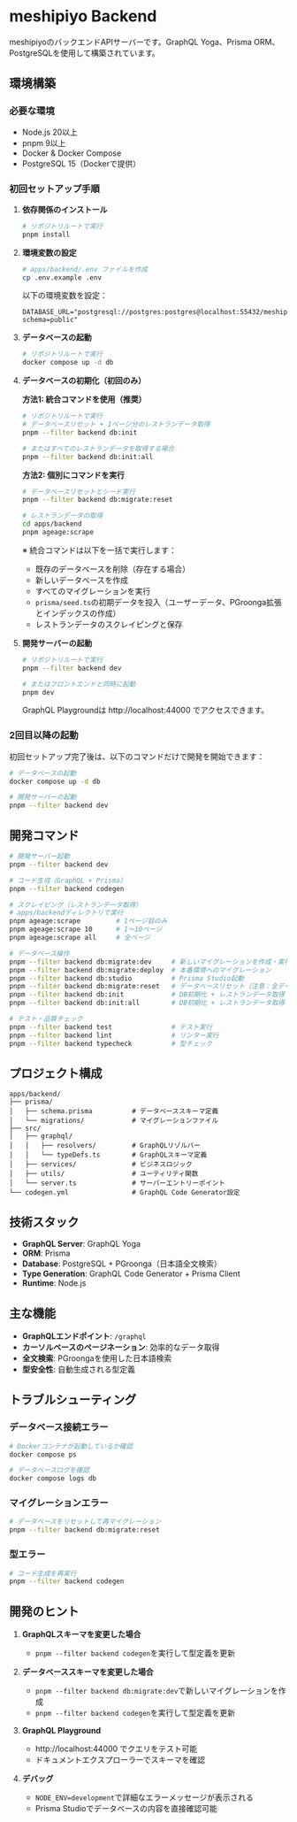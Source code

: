 # meshipiyo Backend

meshipiyoのバックエンドAPIサーバーです。GraphQL Yoga、Prisma ORM、PostgreSQLを使用して構築されています。

## 環境構築

### 必要な環境

- Node.js 20以上
- pnpm 9以上
- Docker & Docker Compose
- PostgreSQL 15（Dockerで提供）

### 初回セットアップ手順

1. **依存関係のインストール**
   ```bash
   # リポジトリルートで実行
   pnpm install
   ```

2. **環境変数の設定**
   ```bash
   # apps/backend/.env ファイルを作成
   cp .env.example .env
   ```

   以下の環境変数を設定：
   ```
   DATABASE_URL="postgresql://postgres:postgres@localhost:55432/meshipiyo?schema=public"
   ```

3. **データベースの起動**
   ```bash
   # リポジトリルートで実行
   docker compose up -d db
   ```

4. **データベースの初期化（初回のみ）**
   
   **方法1: 統合コマンドを使用（推奨）**
   ```bash
   # リポジトリルートで実行
   # データベースリセット + 1ページ分のレストランデータ取得
   pnpm --filter backend db:init
   
   # またはすべてのレストランデータを取得する場合
   pnpm --filter backend db:init:all
   ```

   **方法2: 個別にコマンドを実行**
   ```bash
   # データベースリセットとシード実行
   pnpm --filter backend db:migrate:reset
   
   # レストランデータの取得
   cd apps/backend
   pnpm ageage:scrape
   ```

   ※ 統合コマンドは以下を一括で実行します：
   - 既存のデータベースを削除（存在する場合）
   - 新しいデータベースを作成
   - すべてのマイグレーションを実行
   - `prisma/seed.ts`の初期データを投入（ユーザーデータ、PGroonga拡張とインデックスの作成）
   - レストランデータのスクレイピングと保存

5. **開発サーバーの起動**
   ```bash
   # リポジトリルートで実行
   pnpm --filter backend dev

   # またはフロントエンドと同時に起動
   pnpm dev
   ```

   GraphQL Playgroundは http://localhost:44000 でアクセスできます。

### 2回目以降の起動

初回セットアップ完了後は、以下のコマンドだけで開発を開始できます：

```bash
# データベースの起動
docker compose up -d db

# 開発サーバーの起動
pnpm --filter backend dev
```

## 開発コマンド

```bash
# 開発サーバー起動
pnpm --filter backend dev

# コード生成（GraphQL + Prisma）
pnpm --filter backend codegen

# スクレイピング（レストランデータ取得）
# apps/backendディレクトリで実行
pnpm ageage:scrape         # 1ページ目のみ
pnpm ageage:scrape 10      # 1〜10ページ
pnpm ageage:scrape all     # 全ページ

# データベース操作
pnpm --filter backend db:migrate:dev     # 新しいマイグレーションを作成・実行
pnpm --filter backend db:migrate:deploy  # 本番環境へのマイグレーション
pnpm --filter backend db:studio          # Prisma Studio起動
pnpm --filter backend db:migrate:reset   # データベースリセット（注意：全データ削除）
pnpm --filter backend db:init            # DB初期化 + レストランデータ取得（1ページ）
pnpm --filter backend db:init:all        # DB初期化 + レストランデータ取得（全ページ）

# テスト・品質チェック
pnpm --filter backend test               # テスト実行
pnpm --filter backend lint               # リンター実行
pnpm --filter backend typecheck          # 型チェック
```

## プロジェクト構成

```
apps/backend/
├── prisma/
│   ├── schema.prisma          # データベーススキーマ定義
│   └── migrations/            # マイグレーションファイル
├── src/
│   ├── graphql/
│   │   ├── resolvers/         # GraphQLリゾルバー
│   │   └── typeDefs.ts        # GraphQLスキーマ定義
│   ├── services/              # ビジネスロジック
│   ├── utils/                 # ユーティリティ関数
│   └── server.ts              # サーバーエントリーポイント
└── codegen.yml                # GraphQL Code Generator設定
```

## 技術スタック

- **GraphQL Server**: GraphQL Yoga
- **ORM**: Prisma
- **Database**: PostgreSQL + PGroonga（日本語全文検索）
- **Type Generation**: GraphQL Code Generator + Prisma Client
- **Runtime**: Node.js

## 主な機能

- **GraphQLエンドポイント**: `/graphql`
- **カーソルベースのページネーション**: 効率的なデータ取得
- **全文検索**: PGroongaを使用した日本語検索
- **型安全性**: 自動生成される型定義

## トラブルシューティング

### データベース接続エラー
```bash
# Dockerコンテナが起動しているか確認
docker compose ps

# データベースログを確認
docker compose logs db
```

### マイグレーションエラー
```bash
# データベースをリセットして再マイグレーション
pnpm --filter backend db:migrate:reset
```

### 型エラー
```bash
# コード生成を再実行
pnpm --filter backend codegen
```

## 開発のヒント

1. **GraphQLスキーマを変更した場合**
   - `pnpm --filter backend codegen`を実行して型定義を更新

2. **データベーススキーマを変更した場合**
   - `pnpm --filter backend db:migrate:dev`で新しいマイグレーションを作成
   - `pnpm --filter backend codegen`を実行して型定義を更新

3. **GraphQL Playground**
   - http://localhost:44000 でクエリをテスト可能
   - ドキュメントエクスプローラーでスキーマを確認

4. **デバッグ**
   - `NODE_ENV=development`で詳細なエラーメッセージが表示される
   - Prisma Studioでデータベースの内容を直接確認可能